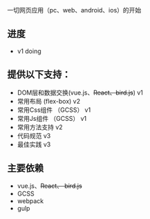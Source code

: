 一切网页应用（pc、web、android、ios）的开始

## 进度

* v1 doing

## 提供以下支持：

* DOM层和数据交换(vue.js、~~React、bird.js~~) v1
* 常用布局 (flex-box) v2
* 常用Css组件 （GCSS） v1
* 常用Js组件  （GCSS） v1
* 常用方法支持 v2
* 代码规范 v3
* 最佳实践 v3

## 主要依赖

  * vue.js、~~React、 bird.js~~
  * GCSS
  * webpack
  * gulp
